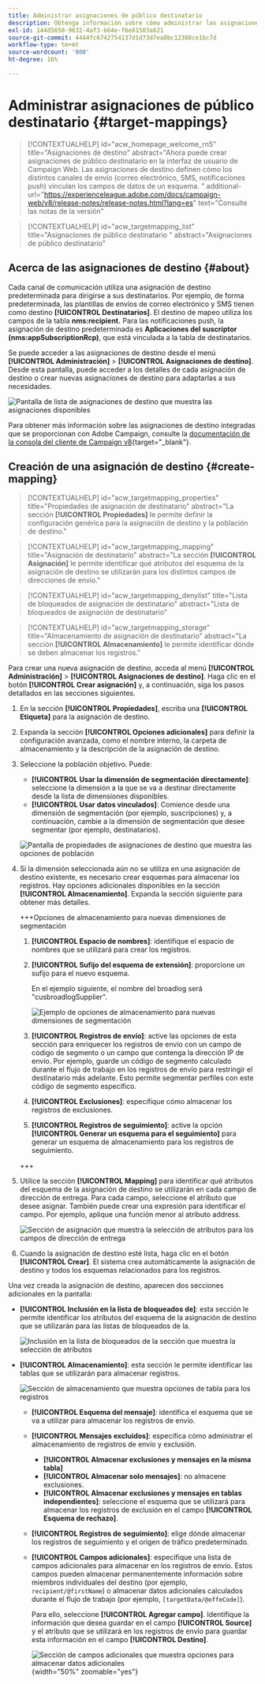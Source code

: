 ```yaml
---
title: Administrar asignaciones de público destinatario
description: Obtenga información sobre cómo administrar las asignaciones de destino.
exl-id: 144d5650-9632-4af3-b64e-f6e81503a621
source-git-commit: 4444fc6742754137d1d73d7ea8bc12388ce1bc7d
workflow-type: tm+mt
source-wordcount: '808'
ht-degree: 16%

---
```


# Administrar asignaciones de público destinatario {#target-mappings}

>[!CONTEXTUALHELP]
>id="acw_homepage_welcome_rn5"
>title="Asignaciones de destino"
>abstract="Ahora puede crear asignaciones de público destinatario en la interfaz de usuario de Campaign Web. Las asignaciones de destino definen cómo los distintos canales de envío (correo electrónico, SMS, notificaciones push) vinculan los campos de datos de un esquema. "
>additional-url="https://experienceleague.adobe.com/docs/campaign-web/v8/release-notes/release-notes.html?lang=es" text="Consulte las notas de la versión"

>[!CONTEXTUALHELP]
>id="acw_targetmapping_list"
>title="Asignaciones de público destinatario "
>abstract="Asignaciones de público destinatario"

## Acerca de las asignaciones de destino {#about}

Cada canal de comunicación utiliza una asignación de destino predeterminada para dirigirse a sus destinatarios. Por ejemplo, de forma predeterminada, las plantillas de envíos de correo electrónico y SMS tienen como destino **[!UICONTROL Destinatarios]**. El destino de mapeo utiliza los campos de la tabla **nms:recipient.** Para las notificaciones push, la asignación de destino predeterminada es **Aplicaciones del suscriptor (nms:appSubscriptionRcp)**, que está vinculada a la tabla de destinatarios.

Se puede acceder a las asignaciones de destino desde el menú **[!UICONTROL Administración]** > **[!UICONTROL Asignaciones de destino]**. Desde esta pantalla, puede acceder a los detalles de cada asignación de destino o crear nuevas asignaciones de destino para adaptarlas a sus necesidades.

![Pantalla de lista de asignaciones de destino que muestra las asignaciones disponibles](assets/target-mappings-list.png)

Para obtener más información sobre las asignaciones de destino integradas que se proporcionan con Adobe Campaign, consulte la [documentación de la consola del cliente de Campaign v8](https://experienceleague.adobe.com/docs/campaign/campaign-v8/audience/add-profiles/target-mappings.html?lang=es){target="_blank"}.

## Creación de una asignación de destino {#create-mapping}

>[!CONTEXTUALHELP]
>id="acw_targetmapping_properties"
>title="Propiedades de asignación de destinatario"
>abstract="La sección **[!UICONTROL Propiedades]** le permite definir la configuración genérica para la asignación de destino y la población de destino."

>[!CONTEXTUALHELP]
>id="acw_targetmapping_mapping"
>title="Asignación de destinatario"
>abstract="La sección **[!UICONTROL Asignación]** le permite identificar qué atributos del esquema de la asignación de destino se utilizarán para los distintos campos de direcciones de envío."

>[!CONTEXTUALHELP]
>id="acw_targetmapping_denylist"
>title="Lista de bloqueados de asignación de destinatario"
>abstract="Lista de bloqueados de asignación de destinatario"

>[!CONTEXTUALHELP]
>id="acw_targetmapping_storage"
>title="Almacenamiento de asignación de destinatario"
>abstract="La sección **[!UICONTROL Almacenamiento]** le permite identificar dónde se deben almacenar los registros."

Para crear una nueva asignación de destino, acceda al menú **[!UICONTROL Administración]** > **[!UICONTROL Asignaciones de destino]**. Haga clic en el botón **[!UICONTROL Crear asignación]** y, a continuación, siga los pasos detallados en las secciones siguientes.

1. En la sección **[!UICONTROL Propiedades]**, escriba una **[!UICONTROL Etiqueta]** para la asignación de destino.

1. Expanda la sección **[!UICONTROL Opciones adicionales]** para definir la configuración avanzada, como el nombre interno, la carpeta de almacenamiento y la descripción de la asignación de destino.

1. Seleccione la población objetivo. Puede:

   * **[!UICONTROL Usar la dimensión de segmentación directamente]**: seleccione la dimensión a la que se va a destinar directamente desde la lista de dimensiones disponibles.
   * **[!UICONTROL Usar datos vinculados]**: Comience desde una dimensión de segmentación (por ejemplo, suscripciones) y, a continuación, cambie a la dimensión de segmentación que desee segmentar (por ejemplo, destinatarios).

   ![Pantalla de propiedades de asignaciones de destino que muestra las opciones de población](assets/target-mappings-properties.png)

1. Si la dimensión seleccionada aún no se utiliza en una asignación de destino existente, es necesario crear esquemas para almacenar los registros. Hay opciones adicionales disponibles en la sección **[!UICONTROL Almacenamiento]**. Expanda la sección siguiente para obtener más detalles.

   +++Opciones de almacenamiento para nuevas dimensiones de segmentación

   1. **[!UICONTROL Espacio de nombres]**: identifique el espacio de nombres que se utilizará para crear los registros.
   1. **[!UICONTROL Sufijo del esquema de extensión]**: proporcione un sufijo para el nuevo esquema.

      En el ejemplo siguiente, el nombre del broadlog será &quot;cusbroadlogSupplier&quot;.

      ![Ejemplo de opciones de almacenamiento para nuevas dimensiones de segmentación](assets/target-mappings-new.png)

   1. **[!UICONTROL Registros de envío]**: active las opciones de esta sección para enriquecer los registros de envío con un campo de código de segmento o un campo que contenga la dirección IP de envío. Por ejemplo, guarde un código de segmento calculado durante el flujo de trabajo en los registros de envío para restringir el destinatario más adelante. Esto permite segmentar perfiles con este código de segmento específico.

   1. **[!UICONTROL Exclusiones]**: especifique cómo almacenar los registros de exclusiones.

   1. **[!UICONTROL Registros de seguimiento]**: active la opción **[!UICONTROL Generar un esquema para el seguimiento]** para generar un esquema de almacenamiento para los registros de seguimiento.

   +++

1. Utilice la sección **[!UICONTROL Mapping]** para identificar qué atributos del esquema de la asignación de destino se utilizarán en cada campo de dirección de entrega. Para cada campo, seleccione el atributo que desee asignar. También puede crear una expresión para identificar el campo. Por ejemplo, aplique una función menor al atributo address.

   ![Sección de asignación que muestra la selección de atributos para los campos de dirección de entrega](assets/target-mappings-mapping.png)

1. Cuando la asignación de destino esté lista, haga clic en el botón **[!UICONTROL Crear]**. El sistema crea automáticamente la asignación de destino y todos los esquemas relacionados para los registros.

Una vez creada la asignación de destino, aparecen dos secciones adicionales en la pantalla:

* **[!UICONTROL Inclusión en la lista de bloqueados de]**: esta sección le permite identificar los atributos del esquema de la asignación de destino que se utilizarán para las listas de bloqueados de la.

  ![Inclusión en la lista de bloqueados de la sección que muestra la selección de atributos](assets/target-mappings-denylisting.png)

* **[!UICONTROL Almacenamiento]**: esta sección le permite identificar las tablas que se utilizarán para almacenar registros.

  ![Sección de almacenamiento que muestra opciones de tabla para los registros](assets/target-mappings-storage.png)

   * **[!UICONTROL Esquema del mensaje]**: identifica el esquema que se va a utilizar para almacenar los registros de envío.
   * **[!UICONTROL Mensajes excluidos]**: especifica cómo administrar el almacenamiento de registros de envío y exclusión.

      * **[!UICONTROL Almacenar exclusiones y mensajes en la misma tabla]**
      * **[!UICONTROL Almacenar solo mensajes]**: no almacene exclusiones.
      * **[!UICONTROL Almacenar exclusiones y mensajes en tablas independientes]**: seleccione el esquema que se utilizará para almacenar los registros de exclusión en el campo **[!UICONTROL Esquema de rechazo]**.

   * **[!UICONTROL Registros de seguimiento]**: elige dónde almacenar los registros de seguimiento y el origen de tráfico predeterminado.
   * **[!UICONTROL Campos adicionales]**: especifique una lista de campos adicionales para almacenar en los registros de envío. Estos campos pueden almacenar permanentemente información sobre miembros individuales del destino (por ejemplo, `recipient/@firstName`) o almacenar datos adicionales calculados durante el flujo de trabajo (por ejemplo, `[targetData/@offeCode]`).

     Para ello, seleccione **[!UICONTROL Agregar campo]**. Identifique la información que desea guardar en el campo **[!UICONTROL Source]** y el atributo que se utilizará en los registros de envío para guardar esta información en el campo **[!UICONTROL Destino]**.

     ![Sección de campos adicionales que muestra opciones para almacenar datos adicionales](assets/target-mappings-additional.png){width="50%" zoomable="yes"}
